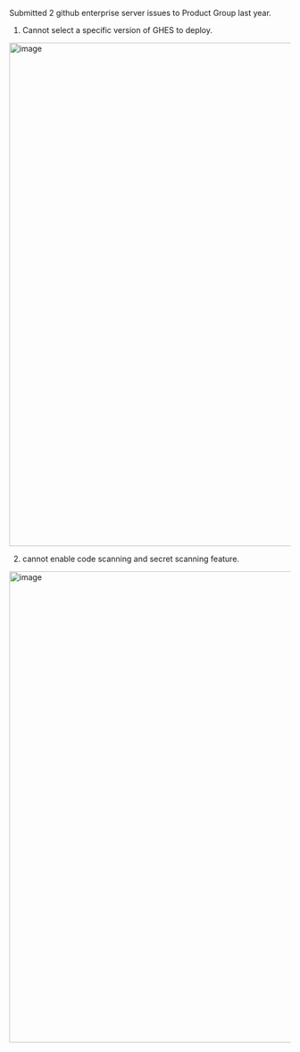 Submitted 2 github enterprise server issues to Product Group last year.


1. Cannot select a specific version of GHES to deploy. 

<img width="903" alt="image" src="https://user-images.githubusercontent.com/6780666/218498023-2dc7a341-be77-4ba4-9d79-673866f74b32.png">

2. cannot enable code scanning and secret scanning feature.

<img width="845" alt="image" src="https://user-images.githubusercontent.com/6780666/218498234-d9aa6543-facb-484d-b064-9ee5a0eecb42.png">

